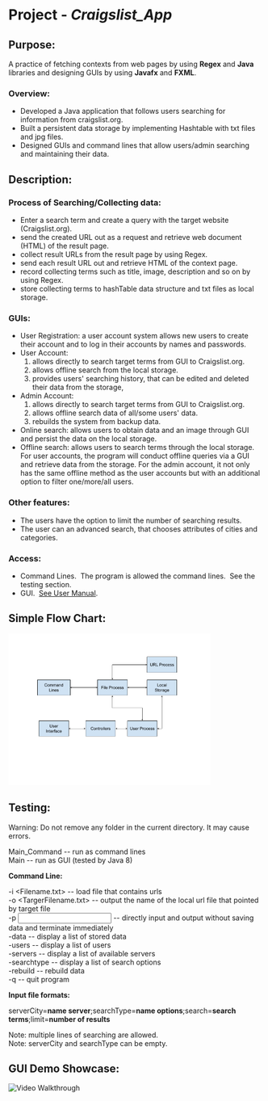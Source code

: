 # Project - *Craigslist_App*

## Purpose:

A practice of fetching contexts from web pages by using **Regex** and **Java** libraries and designing GUIs by using **Javafx** and **FXML**.

### Overview:
- Developed a Java application that follows users searching for information from craigslist.org.
- Built a persistent data storage by implementing Hashtable with txt files and jpg files.
- Designed GUIs and command lines that allow users/admin searching and maintaining their data.

## Description:

### Process of Searching/Collecting data:

- Enter a search term and create a query with the target website (Craigslist.org).
- send the created URL out as a request and retrieve web document (HTML) of the result page.
- collect result URLs from the result page by using Regex.
- send each result URL out and retrieve HTML of the context page.
- record collecting terms such as title, image, description and so on by using Regex.
- store collecting terms to hashTable data structure and txt files as local storage.

### GUIs:

- User Registration: a user account system allows new users to create their account and to log in their accounts by names and passwords.
- User Account: 
  1. allows directly to search target terms from GUI to Craigslist.org.
  2. allows offline search from the local storage.
  3. provides users' searching history, that can be edited and deleted their data from the storage,
- Admin Account: 
  1. allows directly to search target terms from GUI to Craigslist.org.
  2. allows offline search data of all/some users' data.
  3. rebuilds the system from backup data.
- Online search: allows users to obtain data and an image through GUI and persist the data on the local storage.  
- Offline search: allows users to search terms through the local storage. For user accounts, the program will conduct offline queries via a GUI and retrieve data from the storage. For the admin account, it not only has the same offline method as the user accounts but with an additional option to filter one/more/all users.

### Other features:
- The users have the option to limit the number of searching results.
- The user can an advanced search, that chooses attributes of cities and categories.

### Access:
- Command Lines.  The program is allowed the command lines.  See the testing section.
- GUI.  [See User Manual](https://github.com/lxy878/Craigslist_App/blob/master/UserManual.pdf).

## Simple Flow Chart:

<img src='https://github.com/lxy878/Craigslist_App/blob/master/flowchart.png' title='Flow Chart' width='400' height='300' alt='Flow Chart' />

## Testing:
 
Warning: Do not remove any folder in the current directory. It may cause errors.

Main_Command   -- run as command lines<br>
Main           -- run as GUI (tested by Java 8)

**Command Line:**

-i <Filename.txt>     -- load file that contains urls<br>
-o <TargerFilename.txt>    -- output the name of the local url file that pointed by target file <br>
-p <input file name> <output file name>    -- directly input and output without saving data and terminate immediately <br>
-data            -- display a list of stored data<br>
-users            -- display a list of users<br>
-servers         -- display a list of available servers<br>
-searchtype        -- display a list of search options<br>
-rebuild        -- rebuild data<br>
-q            -- quit program<br>


**Input file formats:**

serverCity=**name server**;searchType=**name options**;search=**search terms**;limit=**number of results**

Note: multiple lines of searching are allowed.<br>
Note: serverCity and searchType can be empty.

## GUI Demo Showcase:

<img src='https://github.com/lxy878/JavaApplication/blob/master/DemoJavaApp.gif' title='Video Walkthrough' width='400' height='300' alt='Video Walkthrough' />
